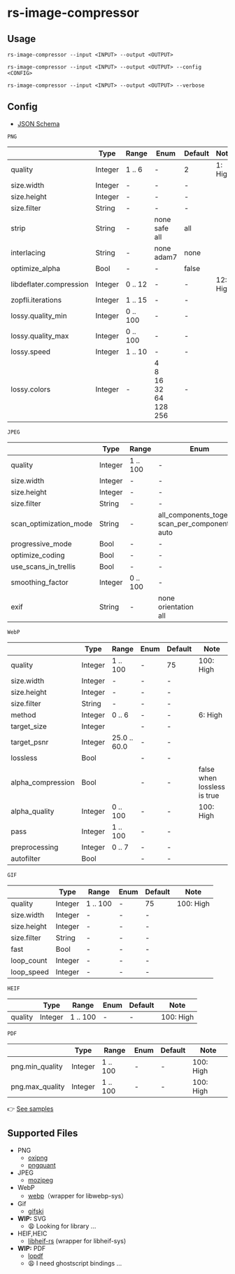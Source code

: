 # rs-image-compressor

## Usage

```text
rs-image-compressor --input <INPUT> --output <OUTPUT>
```

```text
rs-image-compressor --input <INPUT> --output <OUTPUT> --config <CONFIG>
```

```text
rs-image-compressor --input <INPUT> --output <OUTPUT> --verbose
```

## Config

* [JSON Schema](https://raw.githubusercontent.com/apple-x-co/rs-image-compressor/refs/heads/main/schema/schema.json)

`PNG`

|                         | Type    | Range    | Enum                                         | Default | Note     |
|-------------------------|---------|----------|----------------------------------------------|---------|----------|
| quality                 | Integer | 1 .. 6   | -                                            | 2       | 1: High  |
| size.width              | Integer | -        | -                                            | -       |          |
| size.height             | Integer | -        | -                                            | -       |          |
| size.filter             | String  | -        | -                                            | -       |          |
| strip                   | String  | -        | none<br/>safe<br/>all                        | all     |          |
| interlacing             | String  | -        | none<br/>adam7                               | none    |          |
| optimize_alpha          | Bool    | -        | -                                            | false   |          |
| libdeflater.compression | Integer | 0 .. 12  | -                                            | -       | 12: High |
| zopfli.iterations       | Integer | 1 .. 15  | -                                            | -       |          |
| lossy.quality_min       | Integer | 0 .. 100 | -                                            | -       |          |
| lossy.quality_max       | Integer | 0 .. 100 | -                                            | -       |          |
| lossy.speed             | Integer | 1 .. 10  | -                                            | -       |          |
| lossy.colors            | Integer | -        | 4<br/>8<br/>16<br/>32<br/>64<br/>128<br/>256 | -       |          |

`JPEG`

|                        | Type    | Range    | Enum                                                    | Default                 | Note      |
|------------------------|---------|----------|---------------------------------------------------------|-------------------------|-----------|
| quality                | Integer | 1 .. 100 | -                                                       | 70                      | 100: High |
| size.width             | Integer | -        | -                                                       | -                       |           |
| size.height            | Integer | -        | -                                                       | -                       |           |
| size.filter            | String  | -        | -                                                       | -                       |           |
| scan_optimization_mode | String  | -        | all_components_together<br/>scan_per_component<br/>auto | all_components_together |           |
| progressive_mode       | Bool    | -        | -                                                       | false                   |           |
| optimize_coding        | Bool    | -        | -                                                       | true                    |           |
| use_scans_in_trellis   | Bool    | -        | -                                                       | false                   |           |
| smoothing_factor       | Integer | 0 .. 100 | -                                                       | 0                       |           |
| exif                   | String  | -        | none<br/>orientation<br/>all                            | none                    |           |

`WebP`

|                   | Type    | Range        | Enum | Default | Note                        |
|-------------------|---------|--------------|------|---------|-----------------------------|
| quality           | Integer | 1 .. 100     | -    | 75      | 100: High                   |
| size.width        | Integer | -            | -    | -       |                             |
| size.height       | Integer | -            | -    | -       |                             |
| size.filter       | String  | -            | -    | -       |                             |
| method            | Integer | 0 .. 6       | -    | -       | 6: High                     |
| target_size       | Integer |              | -    | -       |                             |
| target_psnr       | Integer | 25.0 .. 60.0 | -    | -       |                             |
| lossless          | Bool    |              | -    | -       |                             |
| alpha_compression | Bool    |              | -    | -       | false when lossless is true |
| alpha_quality     | Integer | 0 .. 100     | -    | -       | 100: High                   |
| pass              | Integer | 1 .. 100     | -    | -       |                             |
| preprocessing     | Integer | 0 .. 7       | -    | -       |                             |
| autofilter        | Bool    |              | -    | -       |                             |

`GIF`

|             | Type    | Range    | Enum | Default | Note      |
|-------------|---------|----------|------|---------|-----------|
| quality     | Integer | 1 .. 100 | -    | 75      | 100: High |
| size.width  | Integer | -        | -    | -       |           |
| size.height | Integer | -        | -    | -       |           |
| size.filter | String  | -        | -    | -       |           |
| fast        | Bool    | -        | -    | -       |           |
| loop_count  | Integer | -        | -    | -       |           |
| loop_speed  | Integer | -        | -    | -       |           |

`HEIF`

|                   | Type    | Range        | Enum | Default | Note                        |
|-------------------|---------|--------------|------|---------|-----------------------------|
| quality           | Integer | 1 .. 100     | -    | -       | 100: High                   |

`PDF`

|                 | Type    | Range        | Enum | Default | Note                        |
|-----------------|---------|--------------|------|---------|-----------------------------|
| png.min_quality | Integer | 1 .. 100     | -    | -       | 100: High                   |
| png.max_quality | Integer | 1 .. 100     | -    | -       | 100: High                   |

👉 [See samples](https://github.com/apple-x-co/rs-image-compressor-benchmark)

## Supported Files

* PNG
  * [oxipng](https://github.com/shssoichiro/oxipng)
  * [pngquant](https://pngquant.org)
* JPEG
  * [mozjpeg](https://github.com/mozilla/mozjpeg)
* WebP
  * [webp](https://github.com/jaredforth/webp)（wrapper for libwebp-sys）
* Gif
  * [gifski](https://github.com/ImageOptim/gifski)
* **WIP:** SVG
  * 😩 Looking for library ...
* HEIF,HEIC
  * [libheif-rs](https://github.com/cykooz/libheif-rs) (wrapper for libheif-sys)
* **WIP:** PDF
  * [lopdf](https://github.com/J-F-Liu/lopdf)
  * 😩 I need ghostscript bindings ...